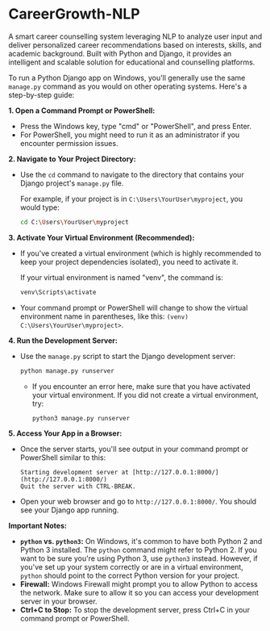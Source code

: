 # CareerGrowth-NLP
A smart career counselling system leveraging NLP to analyze user input and deliver personalized career recommendations based on interests, skills, and academic background. Built with Python and Django, it provides an intelligent and scalable solution for educational and counselling platforms.

To run a Python Django app on Windows, you'll generally use the same `manage.py` command as you would on other operating systems. Here's a step-by-step guide:

**1. Open a Command Prompt or PowerShell:**

* Press the Windows key, type "cmd" or "PowerShell", and press Enter.
* For PowerShell, you might need to run it as an administrator if you encounter permission issues.

**2. Navigate to Your Project Directory:**

* Use the `cd` command to navigate to the directory that contains your Django project's `manage.py` file.

    For example, if your project is in `C:\Users\YourUser\myproject`, you would type:

    ```bash
    cd C:\Users\YourUser\myproject
    ```

**3. Activate Your Virtual Environment (Recommended):**

* If you've created a virtual environment (which is highly recommended to keep your project dependencies isolated), you need to activate it.

    If your virtual environment is named "venv", the command is:

    ```bash
    venv\Scripts\activate
    ```

* Your command prompt or PowerShell will change to show the virtual environment name in parentheses, like this: `(venv) C:\Users\YourUser\myproject>`.

**4. Run the Development Server:**

* Use the `manage.py` script to start the Django development server:

    ```bash
    python manage.py runserver
    ```

    * If you encounter an error here, make sure that you have activated your virtual environment. If you did not create a virtual environment, try:

        ```bash
        python3 manage.py runserver
        ```

**5. Access Your App in a Browser:**

* Once the server starts, you'll see output in your command prompt or PowerShell similar to this:

    ```
    Starting development server at [http://127.0.0.1:8000/](http://127.0.0.1:8000/)
    Quit the server with CTRL-BREAK.
    ```

* Open your web browser and go to `http://127.0.0.1:8000/`. You should see your Django app running.

**Important Notes:**

* **`python` vs. `python3`:** On Windows, it's common to have both Python 2 and Python 3 installed. The `python` command might refer to Python 2. If you want to be sure you're using Python 3, use `python3` instead. However, if you've set up your system correctly or are in a virtual environment, `python` should point to the correct Python version for your project.
* **Firewall:** Windows Firewall might prompt you to allow Python to access the network. Make sure to allow it so you can access your development server in your browser.
* **Ctrl+C to Stop:** To stop the development server, press Ctrl+C in your command prompt or PowerShell.
